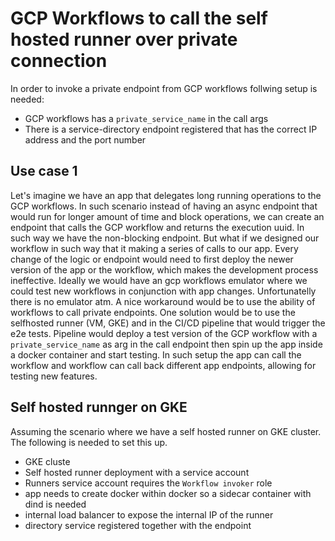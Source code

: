 # GCP Workflows to call the self hosted runner over private connection

In order to invoke a private endpoint from GCP workflows follwing setup is needed:
- GCP workflows has a `private_service_name` in the call args
- There is a service-directory endpoint registered that has the correct IP address and the port number


## Use case 1

Let's imagine we have an app that delegates long running operations to the GCP workflows.
In such scenario instead of having an async endpoint that would run for longer amount of time
and block operations, we can create an endpoint that calls the GCP workflow and returns the 
execution uuid. In such way we have the non-blocking endpoint. 
But what if we designed our workflow in such way that it making a series of calls to our app. 
Every change of the logic or endpoint would need to first deploy the newer version of the app or the 
workflow, which makes the development process ineffective. 
Ideally we would have an gcp workflows emulator where we could test new workflows in conjunction
with app changes. Unfortunatelly there is no emulator atm. 
A nice workaround would be to use the ability of workflows to call private endpoints. 
One solution would be to use the selfhosted runner (VM, GKE) and in the CI/CD pipeline that 
would trigger the e2e tests. Pipeline would deploy a test version of the GCP workflow with 
a `private_service_name` as arg in the call endpoint then spin up the app inside a docker container and start
testing. In such setup the app can call the workflow and workflow can call back different app endpoints,
allowing for testing new features. 


## Self hosted runnger on GKE

Assuming the scenario where we have a self hosted runner on GKE cluster. The following is needed to set this up.
- GKE cluste
- Self hosted runner deployment with a service account
- Runners service account requires the `Workflow invoker` role
- app needs to create docker within docker so a sidecar container with dind is needed
- internal load balancer to expose the internal IP of the runner
- directory service registered together with the endpoint
